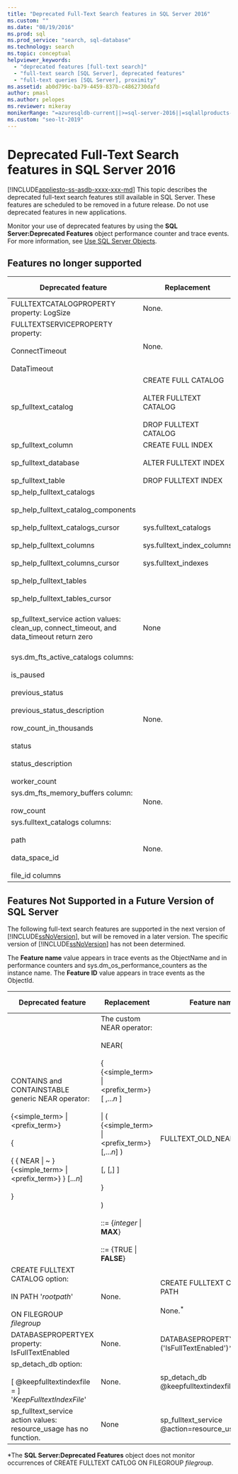 ```yaml
---
title: "Deprecated Full-Text Search features in SQL Server 2016"
ms.custom: ""
ms.date: "08/19/2016"
ms.prod: sql
ms.prod_service: "search, sql-database"
ms.technology: search
ms.topic: conceptual
helpviewer_keywords: 
  - "deprecated features [full-text search]"
  - "full-text search [SQL Server], deprecated features"
  - "full-text queries [SQL Server], proximity"
ms.assetid: ab0d799c-ba79-4459-837b-c4862730dafd
author: pmasl
ms.author: pelopes
ms.reviewer: mikeray
monikerRange: "=azuresqldb-current||>=sql-server-2016||=sqlallproducts-allversions||>=sql-server-linux-2017||=azuresqldb-mi-current"
ms.custom: "seo-lt-2019"
---
```

# Deprecated Full-Text Search features in SQL Server 2016
[!INCLUDE[appliesto-ss-asdb-xxxx-xxx-md](../../includes/appliesto-ss-asdb-xxxx-xxx-md.md)]
  This topic describes the deprecated full-text search features still available in SQL Server. These features are scheduled to be removed in a future release. Do not use deprecated features in new applications.  
  
Monitor your use of deprecated features by using the **SQL Server:Deprecated Features** object performance counter and trace events. For more information, see [Use SQL Server Objects](../../relational-databases/performance-monitor/use-sql-server-objects.md).  
  
## Features no longer supported  

  
|Deprecated feature|Replacement|Feature name|Feature ID|  
|------------------------|-----------------|------------------|----------------|  
|FULLTEXTCATALOGPROPERTY property: LogSize|None.|FULLTEXTCATALOGPROPERTY**('LogSize')**|211|  
|FULLTEXTSERVICEPROPERTY property:<br /><br /> ConnectTimeout<br /><br /> DataTimeout|None.|FULLTEXTSERVICEPROPERTY**('ConnectTimeout')**<br /><br /> FULLTEXTSERVICEPROPERTY**('DataTimeout'**)|210<br /><br /> 209|  
|sp_fulltext_catalog|CREATE FULL CATALOG<br /><br /> ALTER FULLTEXT CATALOG<br /><br /> DROP FULLTEXT CATALOG|sp_fulltext_catalog|84|  
|sp_fulltext_column<br /><br /> sp_fulltext_database<br /><br /> sp_fulltext_table|CREATE FULL INDEX<br /><br /> ALTER FULLTEXT INDEX<br /><br /> DROP FULLTEXT INDEX|sp_fulltext_column<br /><br /> sp_fulltext_database<br /><br /> sp_fulltext_table|86<br /><br /> 87<br /><br /> 85|  
|sp_help_fulltext_catalogs<br /><br /> sp_help_fulltext_catalog_components<br /><br /> sp_help_fulltext_catalogs_cursor<br /><br /> sp_help_fulltext_columns<br /><br /> sp_help_fulltext_columns_cursor<br /><br /> sp_help_fulltext_tables<br /><br /> sp_help_fulltext_tables_cursor|sys.fulltext_catalogs<br /><br /> sys.fulltext_index_columns<br /><br /> sys.fulltext_indexes|sp_help_fulltext_catalogs<br /><br /> sp_help_fulltext_catalog_components<br /><br /> sp_help_fulltext_catalogs_cursor<br /><br /> sp_help_fulltext_columns<br /><br /> sp_help_fulltext_columns_cursor<br /><br /> sp_help_fulltext_table<br /><br /> sp_help_fulltext_tables_cursor|88<br /><br /> 203<br /><br /> 90<br /><br /> 92<br /><br /> 93<br /><br /> 91<br /><br /> 89|  
|sp_fulltext_service action values: clean_up, connect_timeout, and data_timeout return zero|None|sp_fulltext_service @action=clean_up<br /><br /> sp_fulltext_service @action=connect_timeout<br /><br /> sp_fulltext_service @action=data_timeout|116<br /><br /> 117<br /><br /> 118|  
|sys.dm_fts_active_catalogs columns:<br /><br /> is_paused<br /><br /> previous_status<br /><br /> previous_status_description<br /><br /> row_count_in_thousands<br /><br /> status<br /><br /> status_description<br /><br /> worker_count|None.|dm_fts_active_catalogs.is_paused<br /><br /> dm_fts_active_catalogs.previous_status<br /><br /> dm_fts_active_catalogs.previous_status_description<br /><br /> dm_fts_active_catalogs.row_count_in_thousands<br /><br /> dm_fts_active_catalogs.status<br /><br /> dm_fts_active_catalogs.status_description<br /><br /> dm_fts_active_catalogs.worker_count|218<br /><br /> 221<br /><br /> 222<br /><br /> 224<br /><br /> 219<br /><br /> 220<br /><br /> 223|  
|sys.dm_fts_memory_buffers column:<br /><br /> row_count|None.|dm_fts_memory_buffers.row_count|225|  
|sys.fulltext_catalogs columns:<br /><br /> path<br /><br /> data_space_id<br /><br /> file_id columns|None.|fulltext_catalogs.path<br /><br /> fulltext_catalogs.data_space_id<br /><br /> fulltext_catalogs.file_id|215<br /><br /> 216<br /><br /> 217|  
  
## Features Not Supported in a Future Version of SQL Server  
 The following full-text search features are supported in the next version of [!INCLUDE[ssNoVersion](../../includes/ssnoversion-md.md)], but will be removed in a later version. The specific version of [!INCLUDE[ssNoVersion](../../includes/ssnoversion-md.md)] has not been determined.  
  
 The **Feature name** value appears in trace events as the ObjectName and in performance counters and sys.dm_os_performance_counters as the instance name. The **Feature ID** value appears in trace events as the ObjectId.  
  
|Deprecated feature|Replacement|Feature name|Feature ID|  
|------------------------|-----------------|------------------|----------------|  
|CONTAINS and CONTAINSTABLE generic NEAR operator:<br /><br /> {<simple_term> &#124; <prefix_term>}<br /><br /> {<br /><br /> { { NEAR &#124; ~ }    {<simple_term> &#124; <prefix_term>} } [...*n*]<br /><br /> }|The custom NEAR operator:<br /><br /> NEAR(<br /><br /> {   {<simple_term> &#124; <prefix_term>} [ ,...*n* ]<br /><br /> &#124; ( {<simple_term> &#124; <prefix_term>} [,...*n*] )<br /><br /> [,<distance> [,<order>] ]<br /><br /> }<br /><br /> )<br /><br /> <distance> ::= {*integer* &#124; **MAX**}<br /><br /> <order> ::= {TRUE &#124; **FALSE**}|FULLTEXT_OLD_NEAR_SYNTAX|247|  
|CREATE FULLTEXT CATALOG option:<br /><br /> IN PATH '*rootpath*'<br /><br /> ON FILEGROUP *filegroup*|None.|CREATE FULLTEXT CATLOG IN PATH<br /><br /> None.<sup>*</sup>|237<br /><br /> None.*|  
|DATABASEPROPERTYEX property: IsFullTextEnabled|None.|DATABASEPROPERTYEX**('IsFullTextEnabled')**|202|  
|sp_detach_db option:<br /><br /> [ @keepfulltextindexfile = ] '*KeepFulltextIndexFile*'|None.|sp_detach_db @keepfulltextindexfile|226|  
|sp_fulltext_service action values: resource_usage has no function.|None|sp_fulltext_service @action=resource_usage|200|  
  
 &#42;The **SQL Server:Deprecated Features** object does not monitor occurrences of CREATE FULLTEXT CATLOG ON FILEGROUP *filegroup*.  
  
  
